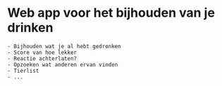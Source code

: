 # Web app voor het bijhouden van je drinken
	- Bijhouden wat je al hebt gedronken
	- Score van hoe lekker
	- Reactie achterlaten?
	- Opzoeken wat anderen ervan vinden
	- Tierlist
	- ...